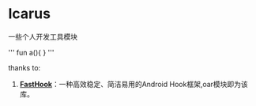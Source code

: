 # Icarus
一些个人开发工具模块

 '''
  fun a(){
  }
 '''

thanks to:
  1. **[FastHook](https://github.com/turing-technician/FastHook)**：一种高效稳定、简洁易用的Android Hook框架,oar模块即为该库。